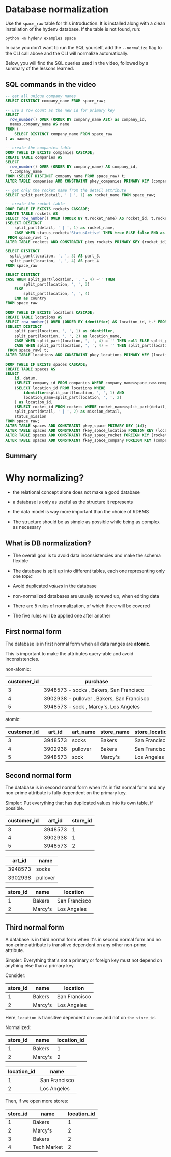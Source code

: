 # Database normalization

Use the `space_raw` table for this introduction. It is installed along with
a clean installation of the hydenv database. If the table is not found, run:

```
python -m hydenv examples space
```

In case you don't want to run the SQL yourself, add the `--normalize` flag to
the CLI call above and the CLI will normalize automatically.

Below, you will find the SQL queries used in the video, followed by a summary of
the lessons learned.


## SQL commands in the video

```SQL
-- get all unique company names
SELECT DISTINCT company_name FROM space_raw;
```

```SQL
-- use a row count as the new id for primary key
SELECT
  row_number() OVER (ORDER BY company_name ASC) as company_id,
  names.company_name AS name
FROM (
    SELECT DISTINCT company_name FROM space_raw
) as names;
```

```SQL
-- create the companies table
DROP TABLE IF EXISTS companies CASCADE;
CREATE TABLE companies AS
SELECT
  row_number() OVER (ORDER BY company_name) AS company_id,
  t.company_name
FROM (SELECT DISTINCT company_name FROM space_raw) t;
ALTER TABLE companies ADD CONSTRAINT pkey_companies PRIMARY KEY (company_id);
```

```SQL
-- get only the rocket name from the detail attribute
SELECT split_part(detail, ' | ', 1) as rocket_name FROM space_raw;
```


```SQL
-- create the rocket table
DROP TABLE IF EXISTS rockets CASCADE;
CREATE TABLE rockets AS
SELECT row_number() OVER (ORDER BY t.rocket_name) AS rocket_id, t.rocket_name, is_active FROM
(SELECT DISTINCT
	split_part(detail, ' | ', 1) as rocket_name,
 	CASE WHEN status_rocket='StatusActive' THEN true ELSE false END as is_active
 FROM space_raw) t;
ALTER TABLE rockets ADD CONSTRAINT pkey_rockets PRIMARY KEY (rocket_id);
```

```SQL
SELECT DISTINCT
  split_part(location, ', ', 3) AS part_3,
  split_part(location, ', ', 4) AS part_4
FROM space_raw
```

```SQL
SELECT DISTINCT
CASE WHEN split_part(location, ', ', 4) ='' THEN
		split_part(location, ', ', 3)  
	ELSE
		split_part(location, ', ', 4)
	END as country
FROM space_raw
```

```SQL
DROP TABLE IF EXISTS locations CASCADE;
CREATE TABLE locations AS
SELECT row_number() OVER (ORDER BY identifier) AS location_id, t.* FROM
(SELECT DISTINCT
 	split_part(location, ', ', 1) as identifier,
 	split_part(location, ', ', 2) as location_name,
 	CASE WHEN split_part(location, ', ', 4) = '' THEN null ELSE split_part(location, ', ', 3) END as state,
 	CASE WHEN split_part(location, ', ', 4) = '' THEN split_part(location, ', ', 3) ELSE split_part(location, ', ', 4) END AS country
 FROM space_raw) t;
ALTER TABLE locations ADD CONSTRAINT pkey_locations PRIMARY KEY (location_id);
```

```SQL
DROP TABLE IF EXISTS spaces CASCADE;
CREATE TABLE spaces AS
SELECT
	id, datum,
	(SELECT company_id FROM companies WHERE company_name=space_raw.company_name) as company_id,
	(SELECT location_id FROM locations WHERE
	 	identifier=split_part(location, ', ', 1) AND
	 	location_name=split_part(location, ', ', 2)
	) as location_id,
	(SELECT rocket_id FROM rockets WHERE rocket_name=split_part(detail, ' | ', 1)) as rocket_id,
	split_part(detail, ' | ', 2) as mission_detail,
	status_mission
FROM space_raw;
ALTER TABLE spaces ADD CONSTRAINT pkey_space PRIMARY KEY (id);
ALTER TABLE spaces ADD CONSTRAINT fkey_space_location FOREIGN KEY (location_id) REFERENCES locations (location_id);
ALTER TABLE spaces ADD CONSTRAINT fkey_space_rocket FOREIGN KEY (rocket_id) REFERENCES rockets (rocket_id);
ALTER TABLE spaces ADD CONSTRAINT fkey_space_company FOREIGN KEY (company_id) REFERENCES companies (company_id);
```

## Summary

# Why normalizing?

* the relational concept alone does not make a good database

* a database is only as useful as the structure it represents

* the data model is way more important than the choice of RDBMS

* The structure should be as simple as possible while being as complex as necessary

## What is DB normalization?

* The overall goal is to avoid data inconsistencies and make the schema flexible

* The database is split up into different tables, each one representing only
one *topic*

* Avoid duplicated *values* in the database

* non-normalized databases are usually screwed up, when editing data

* There are 5 rules of normalization, of which three will be covered

* The five rules will be applied one after another

## First normal form

The database is in first normal form when all data ranges are **atomic**.

This is important to make the attributes query-able and avoid
inconsistencies.

non-atomic:

| customer_id | purchase |
|----|---------|
| 3  | 3948573 - socks , Bakers, San Francisco |
| 4  | 3902938 - pullover , Bakers, San Francisco |
| 5  | 3948573 - sock , Marcy's, Los Angeles |

atomic:

| customer_id | art_id | art_name | store_name | store_location |
|----|--------|-----|------|-----|
| 3  | 3948573 | socks | Bakers | San Francisco |
| 4  | 3902938 | pullover | Bakers | San Francisco |
| 5  | 3948573 | sock | Marcy's | Los Angeles |


## Second normal form

The database is in second normal form when it's in fist normal form and any non-prime attribute is fully dependent on the primary key.

Simpler: Put everything that has duplicated values into its own table, if possible.

| customer_id | art_id | store_id |
|----|--------|------|
| 3  | 3948573 | 1 |
| 4  | 3902938 | 1 |
| 5  | 3948573 | 2 |

| art_id | name |
|--------|------|
| 3948573 | socks |
| 3902938 | pullover |

| store_id | name | location |
| ---------|------|-------|
| 1 | Bakers | San Francisco |
| 2 | Marcy's | Los Angeles |

## Third normal form

A database is in third normal form when it's in second normal form and no non-prime
attribute is transitive dependent on any other non-prime attribute.

Simpler: Everything that's not a primary or foreign key must not depend on anything else than
a primary key.

Consider:

| store_id | name | location |
| ---------|------|-------|
| 1 | Bakers | San Francisco |
| 2 | Marcy's | Los Angeles |

Here, `location` is transitive dependent on `name` and not on `the store_id`.

Normalized:

| store_id | name | location_id |
| ---------|------|-------|
| 1 | Bakers | 1 |
| 2 | Marcy's | 2 |

| location_id | name |
| ------------| ----|
| 1 | San Francisco |
| 2 | Los Angeles |

Then, if we open more stores:

| store_id | name | location_id |
| ---------|------|-------|
| 1 | Bakers | 1 |
| 2 | Marcy's | 2 |
| 3 | Bakers | 2 |
| 4 | Tech Market | 2 |  
